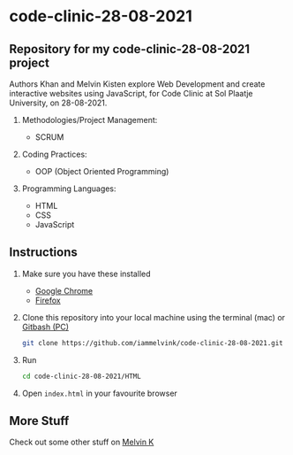 # code-clinic-28-08-2021

## Repository for my code-clinic-28-08-2021 project

Authors Khan and Melvin Kisten explore Web Development and create interactive websites using JavaScript, for Code Clinic at Sol Plaatje University, on 28-08-2021.

1. Methodologies/Project Management:
   - SCRUM
2. Coding Practices:

   - OOP (Object Oriented Programming)

3. Programming Languages:
   - HTML
   - CSS
   - JavaScript

## Instructions

1. Make sure you have these installed

   - [Google Chrome](https://www.google.com/chrome/ 'Google Chrome')
   - [Firefox](https://www.mozilla.org/en-GB/firefox/download/thanks/ 'Firefox')

2. Clone this repository into your local machine using the terminal (mac) or
   [Gitbash (PC)](https://git-scm.com/download/win 'Gitbash (PC)')

   ```sh
   git clone https://github.com/iammelvink/code-clinic-28-08-2021.git
   ```

3. Run

   ```sh
   cd code-clinic-28-08-2021/HTML
   ```

4. Open `index.html` in your favourite browser

## More Stuff

Check out some other stuff on
[Melvin K](https://github.com/iammelvink 'Melvin K GitHub page')
